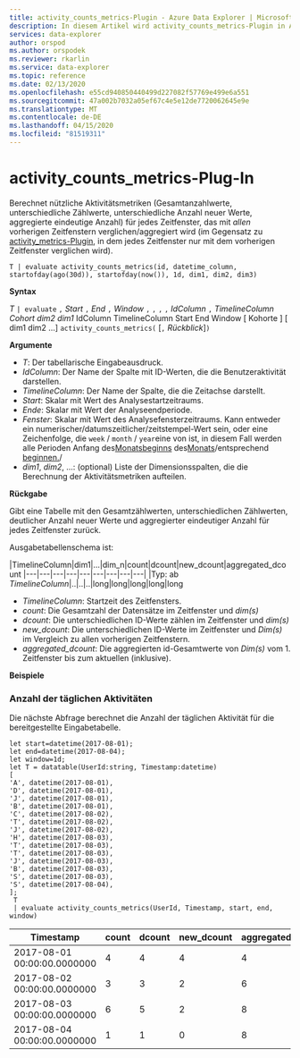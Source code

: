 ```yaml
---
title: activity_counts_metrics-Plugin - Azure Data Explorer | Microsoft Docs
description: In diesem Artikel wird activity_counts_metrics-Plugin in Azure Data Explorer beschrieben.
services: data-explorer
author: orspod
ms.author: orspodek
ms.reviewer: rkarlin
ms.service: data-explorer
ms.topic: reference
ms.date: 02/13/2020
ms.openlocfilehash: e55cd940850440499d227082f57769e499e6a551
ms.sourcegitcommit: 47a002b7032a05ef67c4e5e12de7720062645e9e
ms.translationtype: MT
ms.contentlocale: de-DE
ms.lasthandoff: 04/15/2020
ms.locfileid: "81519311"
---
```

# <a name="activity_counts_metrics-plugin"></a>activity_counts_metrics-Plug-In

Berechnet nützliche Aktivitätsmetriken (Gesamtanzahlwerte, unterschiedliche Zählwerte, unterschiedliche Anzahl neuer Werte, aggregierte eindeutige Anzahl) für jedes Zeitfenster, das mit *allen* vorherigen Zeitfenstern verglichen/aggregiert wird (im Gegensatz zu [activity_metrics-Plugin,](activity-metrics-plugin.md) in dem jedes Zeitfenster nur mit dem vorherigen Zeitfenster verglichen wird).

```kusto
T | evaluate activity_counts_metrics(id, datetime_column, startofday(ago(30d)), startofday(now()), 1d, dim1, dim2, dim3)
```

**Syntax**

*T* `| evaluate` `,` *Start* `,` *End* `,` *Window* `,` `,` `,` `,` *IdColumn* `,` *TimelineColumn* *Cohort* *dim2* *dim1* IdColumn TimelineColumn Start End Window [ Kohorte ] [ dim1 dim2 ...] `activity_counts_metrics(` [`,` *Rückblick*]`)`

**Argumente**

* *T*: Der tabellarische Eingabeausdruck.
* *IdColumn*: Der Name der Spalte mit ID-Werten, die die Benutzeraktivität darstellen. 
* *TimelineColumn*: Der Name der Spalte, die die Zeitachse darstellt.
* *Start*: Skalar mit Wert des Analysestartzeitraums.
* *Ende*: Skalar mit Wert der Analyseendperiode.
* *Fenster*: Skalar mit Wert des Analysefensterzeitraums. Kann entweder ein numerischer/datumszeitlicher/zeitstempel-Wert sein, oder eine Zeichenfolge, die `week` / `month` / `year`eine von ist, in diesem Fall werden alle Perioden Anfang des[Monatsbeginns](startofyearfunction.md) des[Monats](startofmonthfunction.md)/entsprechend [beginnen.](startofweekfunction.md)/ 
* *dim1*, *dim2*, ...: (optional) Liste der Dimensionsspalten, die die Berechnung der Aktivitätsmetriken aufteilen.

**Rückgabe**

Gibt eine Tabelle mit den Gesamtzählwerten, unterschiedlichen Zählwerten, deutlicher Anzahl neuer Werte und aggregierter eindeutiger Anzahl für jedes Zeitfenster zurück.

Ausgabetabellenschema ist:

|TimelineColumn|dim1|...|dim_n|count|dcount|new_dcount|aggregated_dcount
|---|---|---|---|---|---|---|---|---|
|Typ: ab *TimelineColumn*|..|..|..|long|long|long|long|long


* *TimelineColumn*: Startzeit des Zeitfensters.
* *count*: Die Gesamtzahl der Datensätze im Zeitfenster und *dim(s)*
* *dcount*: Die unterschiedlichen ID-Werte zählen im Zeitfenster und *dim(s)*
* *new_dcount*: Die unterschiedlichen ID-Werte im Zeitfenster und *Dim(s)* im Vergleich zu allen vorherigen Zeitfenstern. 
* *aggregated_dcount*: Die aggregierten id-Gesamtwerte von *Dim(s)* vom 1. Zeitfenster bis zum aktuellen (inklusive).

**Beispiele**

### <a name="daily-activity-counts"></a>Anzahl der täglichen Aktivitäten 

Die nächste Abfrage berechnet die Anzahl der täglichen Aktivität für die bereitgestellte Eingabetabelle.

```kusto
let start=datetime(2017-08-01);
let end=datetime(2017-08-04);
let window=1d;
let T = datatable(UserId:string, Timestamp:datetime)
[
'A', datetime(2017-08-01),
'D', datetime(2017-08-01), 
'J', datetime(2017-08-01),
'B', datetime(2017-08-01),
'C', datetime(2017-08-02),  
'T', datetime(2017-08-02),
'J', datetime(2017-08-02),
'H', datetime(2017-08-03),
'T', datetime(2017-08-03),
'T', datetime(2017-08-03),
'J', datetime(2017-08-03),
'B', datetime(2017-08-03),
'S', datetime(2017-08-03),
'S', datetime(2017-08-04),
];
 T 
 | evaluate activity_counts_metrics(UserId, Timestamp, start, end, window)
```

|Timestamp|count|dcount|new_dcount|aggregated_dcount|
|---|---|---|---|---|
|2017-08-01 00:00:00.0000000|4|4|4|4|
|2017-08-02 00:00:00.0000000|3|3|2|6|
|2017-08-03 00:00:00.0000000|6|5|2|8|
|2017-08-04 00:00:00.0000000|1|1|0|8|


